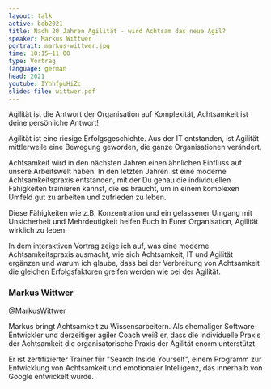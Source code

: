 ```yaml
---
layout: talk
active: bob2021
title: Nach 20 Jahren Agilität - wird Achtsam das neue Agil?
speaker: Markus Wittwer
portrait: markus-wittwer.jpg
time: 10:15–11:00
type: Vortrag
language: german
head: 2021
youtube: IYhhfpuHiZc
slides-file: wittwer.pdf
---
```


Agilität ist die Antwort der Organisation auf Komplexität, Achtsamkeit
ist deine persönliche Antwort!

Agilität ist eine riesige Erfolgsgeschichte. Aus der IT entstanden, ist
Agilität mittlerweile eine Bewegung geworden, die ganze Organisationen
verändert.

Achtsamkeit wird in den nächsten Jahren einen ähnlichen Einfluss auf
unsere Arbeitswelt haben. In den letzten Jahren ist eine moderne
Achtsamkeitspraxis entstanden, mit der Du genau die individuellen
Fähigkeiten trainieren kannst, die es braucht, um in einem komplexen
Umfeld gut zu arbeiten und zufrieden zu leben.

Diese Fähigkeiten wie z.B. Konzentration und ein gelassener Umgang mit
Unsicherheit und Mehrdeutigkeit helfen Euch in Eurer Organisation,
Agilität wirklich zu leben.

In dem interaktiven Vortrag zeige ich auf, was eine moderne
Achtsamkeitspraxis ausmacht, wie sich Achtsamkeit, IT und Agilität
ergänzen und warum ich glaube, dass bei der Verbreitung von Achtsamkeit
die gleichen Erfolgsfaktoren greifen werden wie bei der Agilität.

### Markus Wittwer

[@MarkusWittwer](http://www.twitter.com/MarkusWittwer)

Markus bringt Achtsamkeit zu Wissensarbeitern. Als ehemaliger
Software-Entwickler und derzeitiger agiler Coach weiß er, dass die
individuelle Praxis der Achtsamkeit die organisatorische Praxis der
Agilität enorm unterstützt.

Er ist zertifizierter Trainer für "Search Inside Yourself", einem
Programm zur Entwicklung von Achtsamkeit und emotionaler Intelligenz,
das innerhalb von Google entwickelt wurde.
